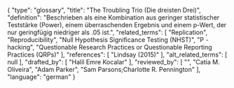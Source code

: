{
    "type": "glossary",
    "title": "The Troubling Trio (Die dreisten Drei)",
    "definition": "Beschrieben als eine Kombination aus geringer statistischer Teststärke (Power), einem überraschenden Ergebnis und einem p-Wert, der nur geringfügig niedriger als .05 ist.",
    "related_terms": [
        "Replication",
        "Reproducibility",
        "Null Hypothesis Significance Testing (NHST)",
        "P -hacking",
        "Questionable Research Practices or Questionable Reporting Practices (QRPs)"
    ],
    "references": [
        "Lindsay (2015)"
    ],
    "alt_related_terms": [
        null
    ],
    "drafted_by": [
        "Halil Emre Kocalar"
    ],
    "reviewed_by": [
        "",
        "Catia M. Oliveira",
        "Adam Parker",
        "Sam Parsons;Charlotte R. Pennington"
    ],
    "language": "german"
}